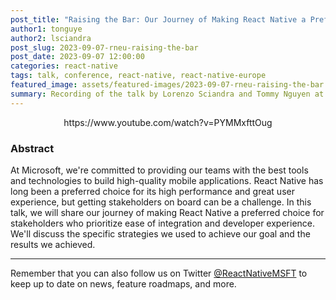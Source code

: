 ```yaml
---
post_title: "Raising the Bar: Our Journey of Making React Native a Preferred Choice | RNEU 2023"
author1: tonguye
author2: lsciandra
post_slug: 2023-09-07-rneu-raising-the-bar
post_date: 2023-09-07 12:00:00
categories: react-native
tags: talk, conference, react-native, react-native-europe
featured_image: assets/featured-images/2023-09-07-rneu-raising-the-bar.jpg
summary: Recording of the talk by Lorenzo Sciandra and Tommy Nguyen at React Native Europe 2023, about Microsoft's experience in expanding the vision of what React Native can be.
---
```


<p align="center">
https://www.youtube.com/watch?v=PYMMxfttOug
</p>

### Abstract

At Microsoft, we're committed to providing our teams with the best tools and technologies to build high-quality mobile applications. React Native has long been a preferred choice for its high performance and great user experience, but getting stakeholders on board can be a challenge. In this talk, we will share our journey of making React Native a preferred choice for stakeholders who prioritize ease of integration and developer experience. We'll discuss the specific strategies we used to achieve our goal and the results we achieved.

---

Remember that you can also follow us on Twitter [@ReactNativeMSFT](https://twitter.com/reactnativemsft) to keep up to date on news, feature roadmaps, and more.
